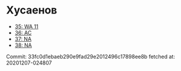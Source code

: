 # Хусаенов
- [35: WA 11](35.md)
- [36: AC](36.md)
- [37: NA](37.md)
- [38: NA](38.md)

Commit: 33fc0d1ebaeb290e9fad29e2012496c17898ee8b
 fetched at: 20201207-024807
